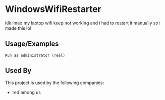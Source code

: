 # WindowsWifiRestarter
idk lmao my laptop wifi keep not working and i had to restart it manually so i made this lol

## Usage/Examples

```
Run as administrator (real)
```


## Used By

This project is used by the following companies:

- red among us

